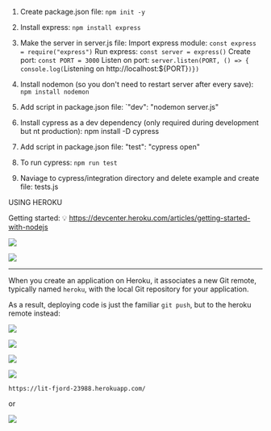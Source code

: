 1. Create package.json file: `npm init -y` 
2. Install express: `npm install express` 
3. Make the server in server.js file: 
    Import express module: `const express = require("express")`
    Run express: `const server = express()`
    Create port: `const PORT = 3000`
    Listen on port: `server.listen(PORT, () => {
    console.log(`Listening on http://localhost:${PORT}`)})`
 
 4. Install nodemon (so you don't need to restart server after every save): `npm install nodemon`
 5. Add script in package.json file: `"dev": "nodemon server.js"
 6. Install cypress as a dev dependency (only required during development but nt production): npm install -D cypress
 7. Add script in package.json file: "test": "cypress open"
 8. To run cypress: `npm run test`
 9. Naviage to cypress/integration directory and delete example and create file: tests.js

USING HEROKU

Getting started:
:bulb: https://devcenter.heroku.com/articles/getting-started-with-nodejs

![](https://i.imgur.com/E7n7Nio.png)

![](https://i.imgur.com/bLG2TZY.png)

---

When you create an application on Heroku, it associates a new Git remote, typically named `heroku`, with the local Git repository for your application.

As a result, deploying code is just the familiar `git push`, but to the heroku remote instead:

![](https://i.imgur.com/epJvcBa.png)


![](https://i.imgur.com/WaCDvhZ.png)


![](https://i.imgur.com/D5pddSp.png)


![](https://i.imgur.com/ELYsDL0.png)



`https://lit-fjord-23988.herokuapp.com/`

or

![](https://i.imgur.com/1SjgPB7.png)

